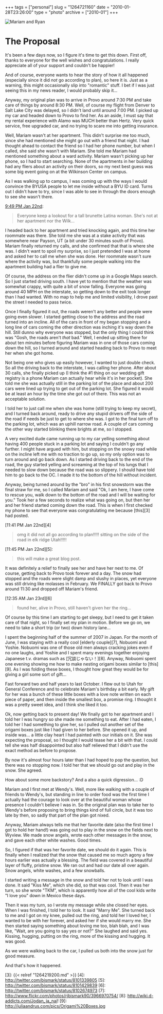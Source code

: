 +++
tags = ["personal"]
slug = "1264721160"
date = "2010-01-28T23:26:00"
type = "photo"
archive = ["2010-01"]
+++

![Mariam and Ryan][1]

# The Proposal

It's been a few days now, so I figure it's time to get this down.  First
off, thanks to everyone for the well wishes and congratulations.  I really
appreciate all of your support and couldn't be happier!

And of course, everyone wants to hear the story of how it all happened
(especially since it did *not* go according to plan), so here it is.  Just
as a warning, this might occasionally slip into "romantic" stuff.  I bet
if I was just seeing this in my news reader, I would probably skip it...

Anyway, my original plan was to arrive in Provo around 7:30 PM and take
care of things by around 8:30 PM.  Well, of course my flight from Denver
to Salt Lake City was delayed, so I didn't land until around 7:00 PM.
I picked up my car and headed down to Provo to find her.  As an aside,
I must say that my rental experience with Alamo was MUCH better than
Hertz.  Very quick service, free upgraded car, and no trying to scare me
into getting insurance.

Well, Mariam wasn't at her apartment.  This didn't surprise me too much,
since she had mentioned she might go out with a friend that night.  I had
thought ahead to contact the friend so I had her phone number, but when
I called, she said she wasn't with Mariam.  She told me Mariam had
mentioned something about a ward activity.  Mariam wasn't picking up her
phone, so I had to start searching.  None of the apartments in her
building had any fliers about an activity on their doors, so my next best
guess was some big event going on at the Wilkinson Center on campus.

As I was walking up to campus, I was coming up with the ways I would
convince the BYUSA people to let me inside without a BYU ID card.  Turns
out I didn't have to try, since I was able to see in through the doors
enough to see she wasn't there.

[9:49 PM Jan 22nd][2]:

> Everyone keep a lookout for a tall brunette Latina woman. She's not at
> her apartment nor the Wilk...

I headed back to her apartment and tried knocking again, and this time her
roommate was there.  She told me she was at a stake activity that was
somewhere near Payson, UT (a bit under 30 minutes south of Provo).  Mariam
finally returned my calls, and she confirmed that that is where she was.
I didn't want to spoil my surprise, so I just pretended I was at home and
asked her to call me when she was done.  Her roommate wasn't sure where
the activity was, but thankfully some people walking into the apartment
building had a flier to give me.

Of course, the address on the flier didn't come up in a Google Maps
search.  So I just started driving south.  I have yet to mention that the
weather was somewhat crappy, with quite a bit of snow falling.  Everyone
was going around 40 MPH on the interstate, so getting down to the exit
took longer than I had wanted.  With no map to help me and limited
visibility, I drove past the street I needed to pass twice.  

Once I finally figured it out, the roads weren't any better and people
were going even slower.  I started getting close to the address and the
road turned into an incline.  All of the cars in front of my began
stopping and a long line of cars coming the other direction was inching
it's way down the hill.  Still dunno why everyone was stopped, but the
only thing I could think was "Gosh, the roads aren't _that_ bad."  Well,
I ended up sitting there for about ten minutes before figuring Mariam was
in one of those cars coming down the hill, so I turned around and started
heading back to Provo to meet her when she got home.

Not being one who gives up easily however, I wanted to just double check.
So all the driving back to the interstate, I was calling her phone.  After
about 30 calls, she finally picked up (I think the #1 thing on our wedding
gift registry is a phone Mariam can actually hear while it's in her
pocket).  She told me she was actually still in the parking lot of the
place and about 200 cars were lined up trying to get out of the parking
lot.  She figured it would be at least an hour by the time she got out of
there.  This was not an acceptable solution.

I told her to just call me when she was home (still trying to keep my
secret), and I turned back around, ready to drive any stupid drivers off
the side of the road if needs be just to get to where she was.  I got to
the final turn off to the parking lot, which was an uphill narrow road.
A couple of cars coming the other way started blinking there brights at
me, so I stopped.

A very excited dude came running up to my car yelling something about
having 400 people stuck in a parking lot and saying I couldn't go any
further.  I might have argued with him, but stopping on the snowy road
while on the incline left me with no traction to go up, so my only option
was to turn around and go back down.  As I started driving back to the end
of the road, the guy started yelling and screaming at the top of his lungs
that I needed to slow down because the road was so slippery.  I should
have told him to go back to the OC.  I made it to the bottom of the hill
without incident.

Anyway, being turned around by the "bro" in his first snowstorm was the
final straw for me, so I called Mariam and said "Ok, I am here, I have
come to rescue you, walk down to the bottom of the road and I will be
waiting for you."  Took her a few seconds to realize what was going on,
but then her and her friend started coming down the road.  This is when
I first checked my phone to see that everyone was congratulating me
because [this][3] had posted.

[11:41 PM Jan 22nd][4]

> omg it did not all go according to plan!!!!! sitting on the side of the
> road in elk ridge Utah!!!!!

[11:45 PM Jan 22nd][5]:

> this will make a great blog post.

It was definitely a relief to finally see her and have her next to me.  Of
course, getting back to Provo took forever and a day.  The snow had
stopped and the roads were slight damp and slushy in places, yet everyone
was still driving like molasses in February.  We FINALLY got back to Provo
around 11:30 and dropped off Mariam's friend.

[12:35 AM Jan 23rd][6]

> found her, alive in Provo, still haven't given her the ring...

Of course by this time I am starting to get sleepy, but I need to get it
taken care of that night, so I finally set my plan in motion.  Before we
go on, we need to take a short trip (or two) down history lane...

I spent the beginning half of the summer of 2007 in Japan.  For the month
of June, I was staying with a really cool [elderly couple][7], Nobuomi and
Yoshie.  Nobuomi was one of those old men always cracking jokes even if no
one laughs, and Yoshie and I spent many evenings together enjoying
Japanese t.v. dramas such as [冗談じゃない！][8].  Anyway, Nobuomi spent
one evening showing me how to make nesting origami boxes similar to
[this][9].  As I was folding these boxes, I thought how great they would
be for giving a girl some sort of gift...

Fast forward two and half years to last October.  I flew out to Utah for
General Conference and to celebrate Mariam's birthday a bit early.  My
gift for her was a bunch of these little boxes with a love note written on
each piece of paper, and then inside the smallest box, a promise ring.
I thought it was a pretty sweet idea, and I think she liked it too.

Ok, now getting back to present day!  We finally got to her apartment and
I told her I was hungry so she made me something to eat.  After I had
eaten, I told her I had something to give her, so I pulled out another set
of the origami boxes just like I had given to her before.  She opened it
up, and inside was... a little clay heart I had painted with our initials
on it.  She was expecting the proposal, so I thought I would tease her
a bit with that.  I could tell she was half disappointed but also half
relieved that I didn't use the exact method as before to propose.

By now it's almost four hours later than I had hoped to pop the question,
but there was no stopping now.  I told her that we should go out and play
in the snow. She agreed.

How about some more backstory? And a also a quick digression... :D

Mariam and I first met at Wendy's.  Well, more like walking with a couple
of friends to Wendy's, but standing in line to order food was the first
time I actually had the courage to look over at the beautiful woman whose
presence I couldn't believe I was in.  So the original plan was to take
her to Wendy's before proposing to bring things kind of full circle, but
it was too late by then, so sadly that part of the plan got nixed.

Anyway, Mariam always tells me that her favorite date (also the first time
I got to hold her hand!) was going out to play in the snow on the fields
next to Wyview.  We made snow angels, wrote each other messages in the
snow, and gave each other white washes.  Good times.

So, I figured if that was her favorite date, we should do it again.  This
is finally when I realized that the snow that caused me so much agony
a few hours earlier was actually a blessing.  The field was covered in
a beautiful layer of fluffy, pristine snow.  We ran out and had our date
all over again.  Snow angels, white washes, and a few snowballs.

I started writing a message in the snow and told her not to look until
I was done.  It said "Kiss Me", which she did, so that was cool.  Then it
was her turn, so she wrote "TKM", which is apparently how all of the cool
kids write "I love you" down in Mexico these days.

Then it was my turn, so I wrote my message while she closed her eyes.
When I was finished, I told her to look.  It said "Marry Me".  She turned
back to me and I got on my knee, pulled out the ring, and told her I loved
her, I wanted to be with her forever, and asked her if she would marry me.
She then started saying something about loving me too, blah blah, and
I was like, "Wait, are you going to say yes or not?"  She laughed and said
yes.  Kissing, hugging, putting on the ring, more of the kissing and
hugging.  It was good.

As we were walking back to the car, I pulled us both into the snow just
for good measure.

And that's how it happened.

[1]: http://40.media.tumblr.com/tumblr_kwzd4q7OFh1qaxyu1o1_r1_1280.png
[2]: http://twitter.com/bismark/status/8097995626
[3]: {{< relref "1264219200.md" >}}
[4]: http://twitter.com/bismark/status/8101339805
[5]: http://twitter.com/bismark/status/8101429839
[6]: http://twitter.com/bismark/status/8102674973
[7]: http://www.flickr.com/photos/rjbismark90/3966970754/
[8]: http://wiki.d-addicts.com/Jodan_ja_nai!
[9]: http://juliaandrus.com/pics/Origami%20Boxes.jpg
